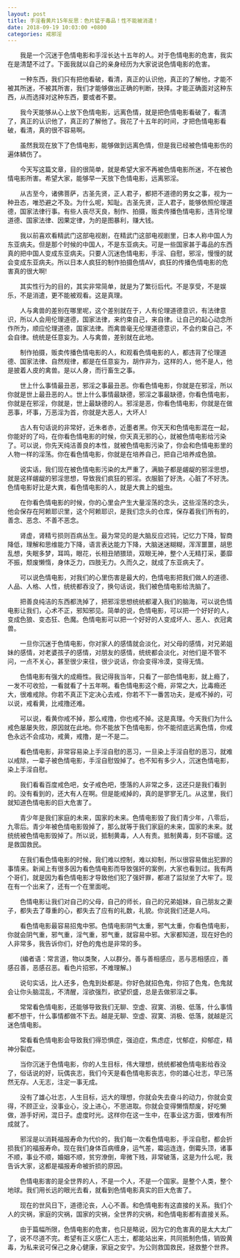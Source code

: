 ```yaml
---
layout: post
title: 手淫看黄片15年反思：色片猛于毒品！性不能被消遣！
date: 2018-09-19 10:03:00 +0800
categories: 戒邪淫
---
```


　　我是一个沉迷于色情电影和手淫长达十五年的人。对于色情电影的危害，我实在是清楚不过了。下面我就以自己的亲身经历为大家说说色情电影的危害。
　　一种东西，我们只有把他看破，看清，真正的认识他，真正的了解他，才能不被其所迷，不被其所害，我们才能够做出正确的判断，抉择。才能正确面对这种东西，从而选择对这种东西，要或者不要。
　　我今天能够从心上放下色情电影，远离色情，就是把色情电影看破了，看清了，真正的认识他了，真正的了解他了。我花了十五年的时间，才把色情电影看破，看清，真的很不容易啊。
　　虽然我现在放下了色情电影，能够做到远离色情，但是我已经被色情电影伤的遍体鳞伤了。
　　今天写这篇文章，目的很简单，就是希望大家不再被色情电影所迷，不在被色情电影所害。希望大家，能够早一天放下色情电影，远离邪淫。
　　从古至今，诸佛菩萨，古圣先贤，正人君子，都把不道德的男女之事，视为一种丑态，唯恐避之不及。为什么呢，知耻。古圣先贤，正人君子，能够依照伦理道德，国家法律行事。有些人丧尽天良，制作、拍摄，贩卖传播色情电影，违背伦理道德、国家法律、因果定律，为的是图暴利，赚大钱。
　　我以前喜欢看精武门这部电视剧，在精武门这部电视剧里，日本人称中国人为东亚病夫。但是那个时候的中国人，不是东亚病夫。可是一些国家甚于毒品的东西真的把中国人变成东亚病夫。只要人沉迷色情电影，手淫、自慰，邪淫，慢慢的就会变成东亚病夫。所以日本人疯狂的制作拍摄色情AV，疯狂的传播色情电影的危害真的很大啊!
　　其实性行为的目的，其实非常简单，就是为了繁衍后代。不是享受，不是娱乐，不是消遣，更不能被观看。这是真理。
　　人与禽兽的差别在哪里呢，这个差别就在于，人有伦理道德意识，有法律意识，所以人会用伦理道德，国家法律，来约束自己，来自律。让自己的起心动念所作所为，顺应伦理道德，国家法律。而禽兽毫无伦理道德意识，不会约束自己，不会自律。统统是任意妄为。人与禽兽，差别就在此地。
　　制作拍摄，贩卖传播色情电影的人，和观看色情电影的人，都违背了伦理道德、国家法律、自然规律，都是在任意妄为，胡作非为，这样的人，他不是人，他是披着人皮的禽兽。是以人身，而行畜生之事。
　　世上什么事情最丑恶，邪淫之事最丑恶。你看色情电影，你就是在邪淫，所以你就是世上最丑恶的人。世上什么事情最缺德，邪淫之事最缺德，你看色情电影，你就是在邪淫，你就是，世上最缺德的人。邪淫是恶，你看色情电影，你就是在做恶事，坏事，万恶淫为首，你就是大恶人，大坏人!
　　古人有句话说的非常好，近朱者赤，近墨者黑。你天天和色情电影混在一起，你能好的了吗，在你看色情电影的时候，你天真无邪的心，就被色情电影给污染了。可以说，你先天纯洁善良的本性，就被色情电影污染了，你会和色情电影里的人物一样的淫荡。你在看色情电影，你就是在培养自己，把自己培养成色狼。
　　说实话，我们现在被色情电影污染的太严重了，满脑子都是龌龊的邪淫思想，就是这样龌龊的邪淫思想，导致我们疯狂的邪淫。衣服脏了好洗，心脏了不好洗。色情电影好比是大粪，看色情电影的人，就是大粪上的蛆虫。
　　在你看色情电影的时候，你的心里会产生大量淫荡的念头，这些淫荡的念头，他会保存在阿赖耶识里，这个阿赖耶识，是我们念头的仓库，保存着我们所有的，善念、恶念、不善不恶念。
　　肾虚，肾精亏损则百病丛生。最为常见的是大脑反应迟钝，记忆力下降，智商降低，理解和思维能力下降，语言表达能力下降，大脑迷迷糊糊，浑浑噩噩，胡思乱想，失眠多梦，耳鸣，眼花，长相丑陋猥琐，双眼无神，整个人无精打采，萎靡不振，颓废懒惰，身体乏力，四肢无力。久而久之，就成了东亚病夫了。
　　可以说色情电影，对我们的心里伤害是最大的，色情电影把我们做人的道德、人品、人格、人性，统统都吞没了，换句话说，我们被色情电影给洗脑了。
　　把善良纯洁的东西都洗掉了，把邪淫思想统统都灌入我们的脑海，可以说色情电影让我们，心术不正，邪知邪见。简单的说，色情电影，可以把一个好好的人，变成色狼、变态狂、色魔。色情电影可以把一个好好的人变成坏人、恶人、衣冠禽兽。
　　一旦你沉迷于色情电影，你对家人的感情就会淡化，对父母的感情，对兄弟姐妹的感情，对老婆孩子的感情，对朋友的感情，统统都会淡化，对他们是不管不问，一点不关心，甚至很少来往，很少说话，你会变得冷漠，变得无情。
　　色情电影有强大的成瘾性。我记得我当年，只看了一部色情电影，就上瘾了，一发不可收拾，一看就看了十五年啊。看色情电影这个瘾，非常之大，比毒瘾还大，很难戒除。你若不真正下定决心去戒，你若不下一番苦功夫，是戒不掉的，可以说，戒看黄，比戒撸还难。
　　可以说，看黄你戒不掉，那么戒撸，你也戒不掉。这是真理。今天我们为什么戒色屡屡失败，原因就在此地。你不能放下色情电影，你不能彻底远离色情，你戒色永远不会成功，戒黄，戒撸，是一不是二。
　　看色情电影，非常容易染上手淫自慰的恶习，一旦染上手淫自慰的恶习，就难以戒除，一辈子被色情电影，手淫自慰毁掉了。也不知有多少人，沉迷色情电影，染上手淫自慰。
　　我们看看百度戒色吧，女子戒色吧，堕落的人非常之多，这还只是我们看到的。没有看到的，还大有人在啊。但是能戒掉的，真的是寥寥无几。从这里，我们就知道色情电影的巨大危害了。
　　青少年是我们家庭的未来，国家的未来。色情电影毁了我们青少年，八零后，九零后。青少年被色情电影毁掉了，那么就等于我们家庭的未来，国家的未来。就统统被色情电影毁掉了。所以说，抵制黄毒，人人有责。抵制黄毒，刻不容缓。这是救国救民。
　　在我们看色情电影的时候，我们难以控制，难以抑制，所以很容易做出犯罪的事情来。新闻上有很多因为看色情电影而导致强奸的案例，大家也看到过。我有两个哥们，就是因为看色情电影才导致他们犯了强奸罪，都进了监狱坐了大牢了。现在有一个出来了，还有一个在里面呢。
　　色情电影让我们对自己的父母，自己的师长，自己的兄弟姐妹，自己朋友之妻子，都失去了尊重的心，都失去了应有的礼数，礼貌。你说我们还是人吗。
　　看色情电影最容易招鬼中邪。色情电影阴气太重，邪气太重，你看色情电影，你就会阴气重，邪气重，淫气重，邪气重，就容易中邪。大家都知道，现在好色的人非常多，我告诉你们，好色的鬼也是非常的多。
　　(编者语：常言道，物以类聚，人以群分。善与善相感应，恶与恶相感应，善感召善，恶感召恶。看色片招邪，不难理解。)
　　说句实话，比人还多，色鬼到处都是。你好色就招色鬼，你招了色鬼，色鬼就会让你头脑混乱，不清醒，淫欲强烈，欲望炽盛，总是去做邪淫之事。
　　常常看色情电影，还能够导致我们无聊、空虚、寂寞、消极、低落，什么事情都不想干，什么事情都做不下去。越是无聊、空虚、寂寞、消极、低落，就越是沉迷色情电影。
　　常看看色情电影会导致我们得恐惧症，强迫症，焦虑症，忧郁症，抑郁症，精神分裂症。
　　当你沉迷于色情电影，你的人生目标，伟大理想，统统都被色情电影给吞没了，俗话说的好，玩偶丧志，我们今天是看色情电影丧志，你的雄心壮志，早已荡然无存。人无志，注定一事无成。
　　没有了雄心壮志，人生目标，远大的理想，你就会失去奋斗的动力，你就会变得，不顾正业，没事业心，没上进心，不思进取。你就会变得懒惰颓废，好吃懒做，游手好闲，混日子。虚度时光。这样你在这一生中，在事业这方面，很难有所成就了。
　　邪淫是以消耗福报寿命为代价的，我们每一次看色情电影，手淫自慰，都会折损我们的福报寿命。现在我们身体百病缠身，运气差，霉运连连，倒霉头顶，诸事不顺，事业不顺，婚姻不顺，贫穷潦倒，卑微下贱，非常破落，这是为什么呢，我告诉大家，这都是福报寿命被折损的原因。
　　色情电影害的是全世界的人，不是一个人，不是一个国家。是整个人类，整个地球。我们用长远的眼光去看，就看到色情电影真实的巨大危害了。
　　现在的世风日下，道德沦丧，人心不善。和色情电影有这直接的关系。我们个人的灾祸，家庭的灾祸，国家的灾祸，全世界的灾祸，和色情电影都有直接关系。
　　由于篇幅所限，色情电影的危害，也只是略说，因为它的危害真的是太大太广了，说不尽道不完。希望有正义感仁人志士，都能站出来，共同抵制色情，销毁黄毒，为私来说可保己之身心健康，家庭之安宁。为公则救国救民，拯救整个世界。